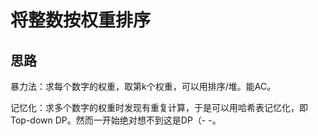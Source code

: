 # 将整数按权重排序

## 思路

暴力法：求每个数字的权重，取第k个权重，可以用排序/堆。能AC。

记忆化：求多个数字的权重时发现有重复计算，于是可以用哈希表记忆化，即Top-down DP。然而一开始绝对想不到这是DP（- -。